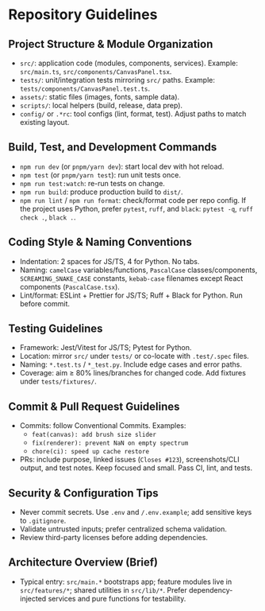 # Repository Guidelines

## Project Structure & Module Organization
- `src/`: application code (modules, components, services). Example: `src/main.ts`, `src/components/CanvasPanel.tsx`.
- `tests/`: unit/integration tests mirroring `src/` paths. Example: `tests/components/CanvasPanel.test.ts`.
- `assets/`: static files (images, fonts, sample data).
- `scripts/`: local helpers (build, release, data prep).
- `config/` or `.*rc`: tool configs (lint, format, test). Adjust paths to match existing layout.

## Build, Test, and Development Commands
- `npm run dev` (or `pnpm/yarn dev`): start local dev with hot reload.
- `npm test` (or `pnpm/yarn test`): run unit tests once.
- `npm run test:watch`: re-run tests on change.
- `npm run build`: produce production build to `dist/`.
- `npm run lint` / `npm run format`: check/format code per repo config.
If the project uses Python, prefer `pytest`, `ruff`, and `black`: `pytest -q`, `ruff check .`, `black .`.

## Coding Style & Naming Conventions
- Indentation: 2 spaces for JS/TS, 4 for Python. No tabs.
- Naming: `camelCase` variables/functions, `PascalCase` classes/components, `SCREAMING_SNAKE_CASE` constants, `kebab-case` filenames except React components (`PascalCase.tsx`).
- Lint/format: ESLint + Prettier for JS/TS; Ruff + Black for Python. Run before commit.

## Testing Guidelines
- Framework: Jest/Vitest for JS/TS; Pytest for Python.
- Location: mirror `src/` under `tests/` or co-locate with `.test/.spec` files.
- Naming: `*.test.ts` / `*_test.py`. Include edge cases and error paths.
- Coverage: aim ≥ 80% lines/branches for changed code. Add fixtures under `tests/fixtures/`.

## Commit & Pull Request Guidelines
- Commits: follow Conventional Commits. Examples:
  - `feat(canvas): add brush size slider`
  - `fix(renderer): prevent NaN on empty spectrum`
  - `chore(ci): speed up cache restore`
- PRs: include purpose, linked issues (`Closes #123`), screenshots/CLI output, and test notes. Keep focused and small. Pass CI, lint, and tests.

## Security & Configuration Tips
- Never commit secrets. Use `.env` and `/.env.example`; add sensitive keys to `.gitignore`.
- Validate untrusted inputs; prefer centralized schema validation.
- Review third-party licenses before adding dependencies.

## Architecture Overview (Brief)
- Typical entry: `src/main.*` bootstraps app; feature modules live in `src/features/*`; shared utilities in `src/lib/*`. Prefer dependency-injected services and pure functions for testability.
